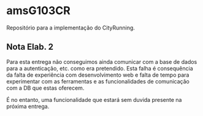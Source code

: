 # amsG103CR
Repositório para a implementação do CityRunning.

## Nota Elab. 2

Para esta entrega não conseguimos ainda comunicar com a base de dados para a autenticação, etc. como era pretendido. 
Esta falha é consequência da falta de experiência com desenvolvimento web e falta de tempo para experimentar com as ferramentas e as funcionalidades de comunicação com a DB que estas oferecem.

É no entanto, uma funcionalidade que estará sem duvida presente na próxima entrega.
